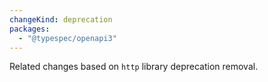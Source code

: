 ```yaml
---
changeKind: deprecation
packages:
  - "@typespec/openapi3"
---
```


Related changes based on `http` library deprecation removal.